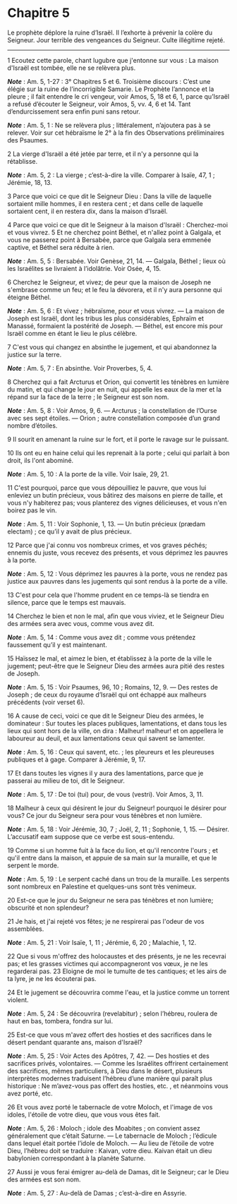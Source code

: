 # Chapitre 5

Le prophète déplore la ruine d’Israël.
Il l’exhorte à prévenir la colère du Seigneur.
Jour terrible des vengeances du Seigneur.
Culte illégitime rejeté.

***

1 Ecoutez cette parole, chant lugubre que j'entonne sur vous : La maison d'Israël est tombée, elle ne se relèvera plus.

***Note*** :  Am. 5, 1-27 : 3° Chapitres 5 et 6. Troisième discours : C’est une élégie sur la ruine de l’incorrigible Samarie. Le Prophète l’annonce et la pleure ; il fait entendre le cri vengeur, voir Amos, 5, 18 et 6, 1, parce qu’Israël a refusé d’écouter le Seigneur, voir Amos, 5, vv. 4, 6 et 14. Tant d’endurcissement sera enfin puni sans retour.

***Note*** :  Am. 5, 1 : Ne se relèvera plus ; littéralement, n’ajoutera pas à se relever. Voir sur cet hébraïsme le 2° à la fin des Observations préliminaires des Psaumes.


2 La vierge d'Israël a été jetée par terre, et il n'y a personne qui la rétablisse.

***Note*** :  Am. 5, 2 : La vierge ; c’est-à-dire la ville. Comparer à Isaïe, 47, 1 ; Jérémie, 18, 13.


3 Parce que voici ce que dit le Seigneur Dieu : Dans la ville de laquelle sortaient mille hommes, il en restera cent ; et dans celle de laquelle sortaient cent, il en restera dix, dans la maison d'Israël.


4 Parce que voici ce que dit le Seigneur à la maison d'Israël : Cherchez-moi et vous vivrez. 5 Et ne cherchez point Béthel, et n'allez point à Galgala, et vous ne passerez point à Bersabée, parce que Galgala sera emmenée captive, et Béthel sera réduite à rien.

***Note*** :  Am. 5, 5 : Bersabée. Voir Genèse, 21, 14. ― Galgala, Béthel ; lieux où les Israélites se livraient à l’idolâtrie. Voir Osée, 4, 15.


6 Cherchez le Seigneur, et vivez; de peur que la maison de Joseph ne s'embrase comme un feu; et le feu la dévorera, et il n'y aura personne qui éteigne Béthel.

***Note*** :  Am. 5, 6 : Et vivez ; hébraïsme, pour et vous vivrez. ― La maison de Joseph est Israël, dont les tribus les plus considérables, Ephraïm et Manassé, formaient la postérité de Joseph. ― Béthel, est encore mis pour Israël comme en étant le lieu le plus célèbre.


7 C'est vous qui changez en absinthe le jugement, et qui abandonnez la justice sur la terre.

***Note*** :  Am. 5, 7 : En absinthe. Voir Proverbes, 5, 4.


8 Cherchez qui a fait Arcturus et Orion, qui convertit les ténèbres en lumière du matin, et qui change le jour en nuit, qui appelle les eaux de la mer et la répand sur la face de la terre ; le Seigneur est son nom.

***Note*** :  Am. 5, 8 : Voir Amos, 9, 6. ― Arcturus ; la constellation de l’Ourse avec ses sept étoiles. ― Orion ; autre constellation composée d’un grand nombre d’étoiles.

9 Il sourit en amenant la ruine sur le fort, et il porte le ravage sur le puissant.


10 Ils ont eu en haine celui qui les reprenait à la porte ; celui qui parlait à bon droit, ils l'ont abominé.

***Note*** :  Am. 5, 10 : A la porte de la ville. Voir Isaïe, 29, 21.

11 C'est pourquoi, parce que vous dépouilliez le pauvre, que vous lui enleviez un butin précieux, vous bâtirez des maisons en pierre de taille, et vous n'y habiterez pas; vous planterez des vignes délicieuses, et vous n'en boirez pas le vin.

***Note*** :  Am. 5, 11 : Voir Sophonie, 1, 13. ― Un butin précieux (prædam electam) ; ce qu’il y avait de plus précieux.

12 Parce que j'ai connu vos nombreux crimes, et vos graves péchés; ennemis du juste, vous recevez des présents, et vous déprimez les pauvres à la porte.

***Note*** :  Am. 5, 12 : Vous déprimez les pauvres à la porte, vous ne rendez pas justice aux pauvres dans les jugements qui sont rendus à la porte de a ville.


13 C'est pour cela que l'homme prudent en ce temps-là se tiendra en silence, parce que le temps est mauvais.


14 Cherchez le bien et non le mal, afin que vous viviez, et le Seigneur Dieu des armées sera avec vous, comme vous avez dit.

***Note*** :  Am. 5, 14 : Comme vous avez dit ; comme vous prétendez faussement qu’il y est maintenant.

15 Haïssez le mal, et aimez le bien, et établissez à la porte de la ville le jugement; peut-être que le Seigneur Dieu des armées aura pitié des restes de Joseph.

***Note*** :  Am. 5, 15 : Voir Psaumes, 96, 10 ; Romains, 12, 9. ― Des restes de Joseph ; de ceux du royaume d’Israël qui ont échappé aux malheurs précédents (voir verset 6).


16 A cause de ceci, voici ce que dit le Seigneur Dieu des armées, le dominateur : Sur toutes les places publiques, lamentations, et dans tous les lieux qui sont hors de la ville, on dira : Malheur! malheur! et on appellera le laboureur au deuil, et aux lamentations ceux qui savent se lamenter.

***Note*** :  Am. 5, 16 : Ceux qui savent, etc. ; les pleureurs et les pleureuses publiques et à gage. Comparer à Jérémie, 9, 17.

17 Et dans toutes les vignes il y aura des lamentations, parce que je passerai au milieu de toi, dit le Seigneur.

***Note*** :  Am. 5, 17 : De toi (tui) pour, de vous (vestri). Voir Amos, 3, 11.


18 Malheur à ceux qui désirent le jour du Seigneur! pourquoi le désirer pour vous? Ce jour du Seigneur sera pour vous ténèbres et non lumière.

***Note*** :  Am. 5, 18 : Voir Jérémie, 30, 7 ; Joël, 2, 11 ; Sophonie, 1, 15. ― Désirer. L’accusatif eam suppose que ce verbe est sous-entendu.

19 Comme si un homme fuit à la face du lion, et qu'il rencontre l'ours ; et qu'il entre dans la maison, et appuie de sa main sur la muraille, et que le serpent le morde.

***Note*** :  Am. 5, 19 : Le serpent caché dans un trou de la muraille. Les serpents sont nombreux en Palestine et quelques-uns sont très venimeux.

20 Est-ce que le jour du Seigneur ne sera pas ténèbres et non lumière; obscurité et non splendeur?


21 Je hais, et j'ai rejeté vos fêtes; je ne respirerai pas l'odeur de vos assemblées.

***Note*** :  Am. 5, 21 : Voir Isaïe, 1, 11 ; Jérémie, 6, 20 ; Malachie, 1, 12.

22 Que si vous m'offrez des holocaustes et des présents, je ne les recevrai pas; et les grasses victimes qui accompagneront vos vœux, je ne les regarderai pas. 23 Eloigne de moi le tumulte de tes cantiques; et les airs de ta lyre, je ne les écouterai pas.


24 Et le jugement se découvrira comme l'eau, et la justice comme un torrent violent.

***Note*** :  Am. 5, 24 : Se découvrira (revelabitur) ; selon l’hébreu, roulera de haut en bas, tombera, fondra sur lui.

25 Est-ce que vous m'avez offert des hosties et des sacrifices dans le désert pendant quarante ans, maison d'Israël?

***Note*** :  Am. 5, 25 : Voir Actes des Apôtres, 7, 42. ― Des hosties et des sacrifices privés, volontaires. ― Comme les Israélites offrirent certainement des sacrifices, mêmes particuliers, à Dieu dans le désert, plusieurs interprètes modernes traduisent l’hébreu d’une manière qui paraît plus historique : Ne m’avez-vous pas offert des hosties, etc. , et néanmoins vous avez porté, etc.

26 Et vous avez porté le tabernacle de votre Moloch, et l'image de vos idoles, l'étoile de votre dieu, que vous vous êtes fait.

***Note*** :  Am. 5, 26 : Moloch ; idole des Moabites ; on convient assez généralement que c’était Saturne. ― Le tabernacle de Moloch ; l’édicule dans lequel était portée l’idole de Moloch. ― Au lieu de l’étoile de votre Dieu, l’hébreu doit se traduire : Kaivan, votre dieu. Kaivan était un dieu babylonien correspondant à la planète Saturne.


27 Aussi je vous ferai émigrer au-delà de Damas, dit le Seigneur; car le Dieu des armées est son nom.

***Note*** :  Am. 5, 27 : Au-delà de Damas ; c’est-à-dire en Assyrie.


